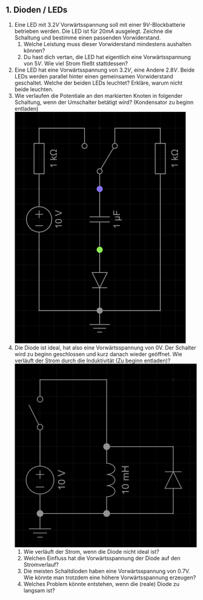 

## 1. Dioden / LEDs
1. Eine LED mit $3.2V$ Vorwärtsspannung soll mit einer $9V$-Blockbatterie betrieben werden. Die LED ist für $20mA$ ausgelegt. Zeichne die Schaltung und bestimme einen passenden Vorwiderstand.
   1. Welche Leistung muss dieser Vorwiderstand mindestens aushalten können?
   2. Du hast dich vertan, die LED hat eigentlich eine Vorwärtsspannung von $5V$. Wie viel Strom fließt stattdessen?
2. Eine LED hat eine Vorwärtsspannung von $3.2V$, eine Andere $2.8V$. Beide LEDs werden parallel hinter einen gemeinsamen Vorwiderstand geschaltet. Welche der beiden LEDs leuchtet? Erkläre, warum nicht beide leuchten.
3. Wie verlaufen die Potentiale an den markierten Knoten in folgender Schaltung, wenn der Umschalter betätigt wird? (Kondensator zu beginn entladen)\
![](../assets/images/2025-08-03-12-35-59.png)
4. Die Diode ist ideal, hat also eine Vorwärtsspannung von 0V. Der Schalter wird zu beginn geschlossen und kurz danach wieder geöffnet. Wie verläuft der Strom durch die Induktivität (Zu beginn entladen)?\
![](../assets/images/2025-08-13-11-15-42.png)
   1. Wie verläuft der Strom, wenn die Diode nicht ideal ist?
   2. Welchen Einfluss hat die Vorwärtsspannung der Diode auf den Stromverlauf?
   3. Die meisten Schaltdioden haben eine Vorwärtsspannung von 0.7V. Wie könnte man trotzdem eine höhere Vorwärtsspannung erzeugen?
   4. Welches Problem könnte entstehen, wenn die (reale) Diode zu langsam ist?

